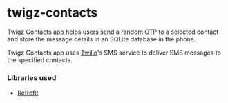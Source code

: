 # twigz-contacts

Twigz Contacts app helps users send a random OTP to a selected contact and store the message details in an SQLite database in the phone.

Twigz Contacts app uses [Twilio](https://www.twilio.com/)'s SMS service to deliver SMS messages to the specified contacts.

### Libraries used
- [Retrofit](https://github.com/square/retrofit)
